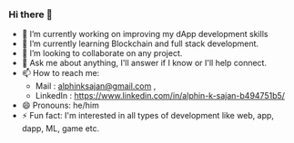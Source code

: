 ### Hi there 👋


- 🔭 I’m currently working on improving my dApp development skills
- 🌱 I’m currently learning Blockchain and full stack development.
- 👯 I’m looking to collaborate on any project.
- 💬 Ask me about anything, I'll answer if I know or I'll help connect.
- 📫 How to reach me:
  - Mail : alphinksajan@gmail.com , 
  - LinkedIn : https://www.linkedin.com/in/alphin-k-sajan-b494751b5/
- 😄 Pronouns: he/him
- ⚡ Fun fact: I'm interested in all types of development like web, app, dapp, ML, game etc.
